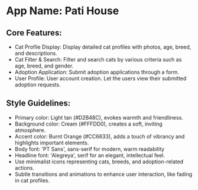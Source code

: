 # **App Name**: Pati House

## Core Features:

- Cat Profile Display: Display detailed cat profiles with photos, age, breed, and descriptions.
- Cat Filter & Search: Filter and search cats by various criteria such as age, breed, and gender.
- Adoption Application: Submit adoption applications through a form.
- User Profile: User account creation. Let the users view their submitted adoption requests.

## Style Guidelines:

- Primary color: Light tan (#D2B48C), evokes warmth and friendliness.
- Background color: Cream (#FFFDD0), creates a soft, inviting atmosphere.
- Accent color: Burnt Orange (#CC6633), adds a touch of vibrancy and highlights important elements.
- Body font: 'PT Sans', sans-serif for modern, warm readability
- Headline font: 'Alegreya', serif for an elegant, intellectual feel.
- Use minimalist icons representing cats, breeds, and adoption-related actions.
- Subtle transitions and animations to enhance user interaction, like fading in cat profiles.